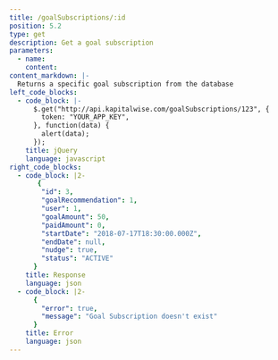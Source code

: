 ```yaml
---
title: /goalSubscriptions/:id
position: 5.2
type: get
description: Get a goal subscription
parameters:
  - name:
    content:
content_markdown: |-
  Returns a specific goal subscription from the database
left_code_blocks:
  - code_block: |-
      $.get("http://api.kapitalwise.com/goalSubscriptions/123", {
        token: "YOUR_APP_KEY",
      }, function(data) {
        alert(data);
      });
    title: jQuery
    language: javascript
right_code_blocks:
  - code_block: |2-
       {
        "id": 3,
        "goalRecommendation": 1,
        "user": 1,
        "goalAmount": 50,
        "paidAmount": 0,
        "startDate": "2018-07-17T18:30:00.000Z",
        "endDate": null,
        "nudge": true,
        "status": "ACTIVE"
      }
    title: Response
    language: json
  - code_block: |2-
      {
        "error": true,
        "message": "Goal Subscription doesn't exist"
      }
    title: Error
    language: json
---
```

